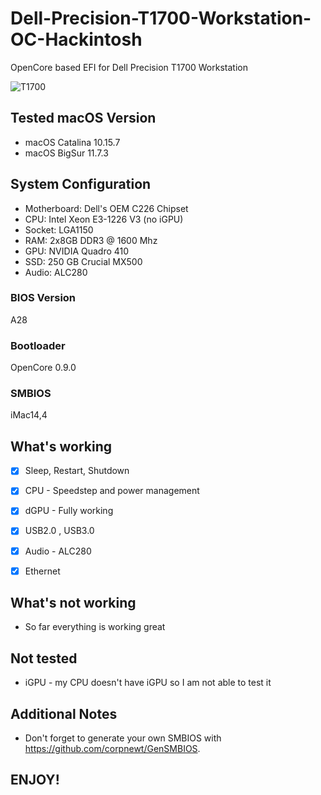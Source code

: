 # Dell-Precision-T1700-Workstation-OC-Hackintosh


OpenCore based EFI for Dell Precision T1700 Workstation


![T1700](https://user-images.githubusercontent.com/93620854/224148087-bf267f69-d0ff-44f1-8c85-dc762a7a1744.png)




## Tested macOS Version

- macOS Catalina 10.15.7
- macOS BigSur 11.7.3


## System Configuration


- Motherboard: Dell's OEM C226 Chipset
- CPU: Intel Xeon E3-1226 V3 (no iGPU)
- Socket: LGA1150
- RAM: 2x8GB DDR3 @ 1600 Mhz
- GPU: NVIDIA Quadro 410
- SSD: 250 GB Crucial MX500
- Audio: ALC280


### BIOS Version

A28

 
### Bootloader

OpenCore 0.9.0


### SMBIOS

iMac14,4


## What's working

 - [x] Sleep, Restart, Shutdown
 
 - [x] CPU - Speedstep and power management

 - [x] dGPU - Fully working
 
 - [x] USB2.0 , USB3.0
 
 - [x] Audio - ALC280
 
 - [x] Ethernet
 


## What's not working

- So far everything is working great


## Not tested

- iGPU - my CPU doesn't have iGPU so I am not able to test it



## Additional Notes


- Don't forget to generate your own SMBIOS with https://github.com/corpnewt/GenSMBIOS. 
 
## ENJOY!
